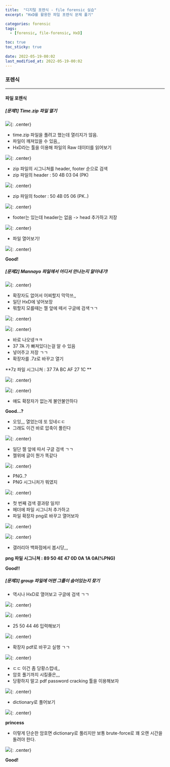 ```yaml
---
title:  "디지털 포렌식 - file forensic 실습"
excerpt: "HxD를 활용한 파일 포렌식 문제 풀기"

categories: forensic
tags:
  - [forensic, file-forensic, HxD]

toc: true
toc_sticky: true
 
date: 2022-05-19-00:02
last_modified_at: 2022-05-19-00:02
---
```


### 포렌식
* * *
#### 파일 포렌식

##### [문제1] Time.zip 파일 열기

![](../../assets/images/20220519-231226.png){: .center}

- time.zip 파일을 풀려고 했는데 열리지가 않음.
- 파일이 깨져있을 수 있음,,
- HxD라는 툴을 이용해 파일의 Raw 데이터를 읽어보기

![](../../assets/images/20220519-231444.png){: .center}

- zip 파일의 시그니쳐를 header, footer 순으로 검색
- zip 파일의 header : 50 4B 03 04 (PK)

![](../../assets/images/20220519-231702.png){: .center}

- zip 파일의 footer : 50 4B 05 06 (PK..)

![](../../assets/images/20220519-231918.png){: .center}

- footer는 있는데 header는 없음 -> head 추가하고 저장

![](../../assets/images/20220519-231956.png){: .center}

- 파일 열어보기!

![](../../assets/images/20220519-232041.png){: .center}

**Good!**

##### [문제2] Mannayo 파일에서 어디서 만나는지 알아내기!

![](../../assets/images/20220519-232128.png){: .center}

- 확장자도 없어서 어찌할지 막막쓰,,
- 일단 HxD에 넣어보장
- 뭐할지 모를때는 젤 앞에 떼서 구글에 검색ㄱㄱ

![](../../assets/images/20220519-232303.png){: .center}

![](../../assets/images/20220519-232316.png){: .center}

- 바로 나오넹ㅋㅋ
- 37 7A 가 빠져있다는걸 알 수 있음
- 넣어주고 저장 ㄱㄱ
- 확장자를 .7z로 바꾸고 열기

**7z 파일 시그니쳐 : 37 7A BC AF 27 1C **   

![](../../assets/images/20220519-232516.png){: .center}

![](../../assets/images/20220519-232626.png){: .center}

- 얘도 확장자가 없는게 불안불안하다

**Good...?**

- 오잉,,, 열었는데 또 있네ㄷㄷ
- 그래도 이건 바로 압축이 풀린다

![](../../assets/images/20220519-232614.png){: .center}

- 일단 젤 앞에 따서 구글 검색 ㄱㄱ
- 젤위에 글이 뭔가 똑같다

![](../../assets/images/20220519-232824.png){: .center}

- PNG..?
- PNG 시그니처가 뭐였지

![](../../assets/images/20220519-233126.png){: .center}

- 첫 번째 검색 결과랑 일치!
- 헤더에 파일 시그니처 추가하고
- 파일 확장자 png로 바꾸고 열어보자

![](../../assets/images/20220519-233948.png){: .center}

![](../../assets/images/20220519-233111.png){: .center}

- 갤러리아 백화점에서 봅시당,,,

**png 파일 시그니쳐 : 89 50 4E 47 0D 0A 1A 0A(%PNG)**   

**Good!!**

##### [문제3] group 파일에 어떤 그룹이 숨어있는지 찾기

- 역시나 HxD로 열어보고 구글에 검색 ㄱㄱ

![](../../assets/images/20220519-234234.png){: .center}

![](../../assets/images/20220519-234253.png){: .center}

- 25 50 44 46 입력해보기

![](../../assets/images/20220519-234356.png){: .center}

- 확장자 pdf로 바꾸고 실행 ㄱㄱ

![](../../assets/images/20220519-234439.png){: .center}

- ㄷㄷ 이건 좀 당황스럽네,,
- 암호 풀기까지 시킬줄은,,,
- 당황하지 말고 pdf password cracking 툴을 이용해보자

![](../../assets/images/20220519-234554.png){: .center}

- dictionary로 풀어보기

![](../../assets/images/20220519-234642.png){: .center}

**princess**
- 이렇게 단순한 암호면 dictionary로 풀리지만 보통 brute-force로 꽤 오랜 시간을 돌려야 한다.

![](../../assets/images/20220519-234806.png){: .center}

**Good!**


